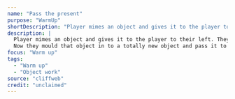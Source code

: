```yaml
---
name: "Pass the present"
purpose: "WarmUp"
shortDescription: "Player mimes an object and gives it to the player to their left. They take it (acknowledging its size and weight) and say \u201cThanks, I\u2019ve always wanted a [they guess what it is]\u201d Now they mould that object in to a totally new object and pass it to the player to their left and so on."
description: |
  Player mimes an object and gives it to the player to their left. They take it (acknowledging its size and weight) and say “Thanks, I’ve always wanted a [they guess what it is]”
  Now they mould that object in to a totally new object and pass it to the player to their left and so on.
focus: "Warm up"
tags:
  - "Warm up"
  - "Object work"
source: "cliffweb"
credit: "unclaimed"
---
```


